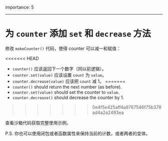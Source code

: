 importance: 5

---

# 为 `counter` 添加 `set` 和 `decrease` 方法

修改 `makeCounter()` 代码，使得 counter 可以减一和赋值：

<<<<<<< HEAD
- `counter()` 应该返回下一个数字（同以前逻辑）。
- `counter.set(value)` 应该设置 `count` 为 `value`。
- `counter.decrease(value)` 应该把 `count` 减 1。
=======
- `counter()` should return the next number (as before).
- `counter.set(value)` should set the counter to `value`.
- `counter.decrease()` should decrease the counter by 1.
>>>>>>> 0e4f5e425aff4a9767546f75b378ad4a2a2493ea

查看沙箱代码获取完整使用示例。

P.S. 你也可以使用闭包或者函数属性来保持当前的计数，或者两者的变体。
